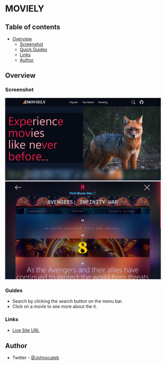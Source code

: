 # MOVIELY 

## Table of contents

- [Overview](#overview)
  - [Screenshot](#screenshot)
  - [Quick Guides](#Guides)
  - [Links](#links)
  - [Author](#author)

## Overview

### Screenshot

![Preview Image](/image/screenshot.png)
![Preview Image](/image/screenshot1.png)

### Guides

- Search by clicking the search button on the menu bar.
- Click on a movie to see more about the it.

### Links

- [Live Site URL](https://moviely.netlify.app/)

## Author

- Twitter - [@Johnocaleb](https://www.twitter.com/Johnocaleb)
